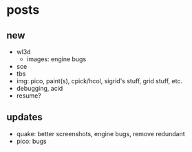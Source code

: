 # posts

## new

- wl3d
	* images: engine bugs
- sce
- tbs
- img: pico, paint(s), cpick/hcol, sigrid's stuff, grid stuff, etc.
- debugging, acid
- resume?


## updates

- quake: better screenshots, engine bugs, remove redundant
- pico: bugs
